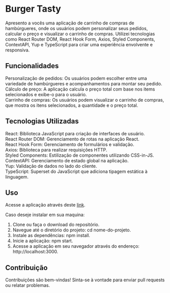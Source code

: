 # Burger Tasty

Apresento a vocês uma aplicação de carrinho de compras de hambúrgueres, onde os usuários podem personalizar seus pedidos, calcular o preço e visualizar o carrinho de compras. Utilizei tecnologias como React Router DOM, React Hook Form, Axios, Styled Components, ContextAPI, Yup e TypeScript para criar uma experiência envolvente e responsiva.

## Funcionalidades

Personalização de pedidos: Os usuários podem escolher entre uma variedade de hambúrgueres e acompanhamentos para montar seu pedido.\
Cálculo de preço: A aplicação calcula o preço total com base nos items selecionados e exibe-o para o usuário.\
Carrinho de compras: Os usuários podem visualizar o carrinho de compras, que mostra os itens selecionados, a quantidade e o preço total.

## Tecnologias Utilizadas

React: Biblioteca JavaScript para criação de interfaces de usuário.\
React Router DOM: Gerenciamento de rotas na aplicação React.\
React Hook Form: Gerenciamento de formulários e validação.\
Axios: Biblioteca para realizar requisições HTTP.\
Styled Components: Estilização de componentes utilizando CSS-in-JS.\
ContextAPI: Gerenciamento de estado global na aplicação.\
Yup: Validação de dados no lado do cliente.\
TypeScript: Superset do JavaScript que adiciona tipagem estática à linguagem.

## Uso

Acesse a aplicação através deste [link](https://tasty-burger.vercel.app/login).

Caso deseje instalar em sua maquina:

1. Clone ou faça o download do repositório.
2. Navegue até o diretório do projeto: cd nome-do-projeto.
3. Instale as dependências: npm install.
4. Inicie a aplicação: npm start.
5. Acesse a aplicação em seu navegador através do endereço: http://localhost:3000.

## Contribuição

Contribuições são bem-vindas! Sinta-se à vontade para enviar pull requests ou relatar problemas.

